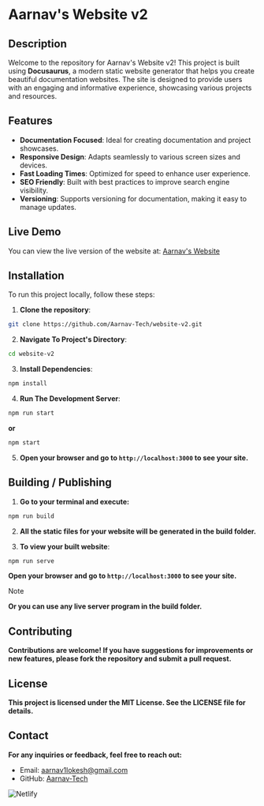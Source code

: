 # Aarnav's Website v2

## Description

Welcome to the repository for Aarnav's Website v2! This project is built using **Docusaurus**, a modern static website generator that helps you create beautiful documentation websites. The site is designed to provide users with an engaging and informative experience, showcasing various projects and resources.

## Features

- **Documentation Focused**: Ideal for creating documentation and project showcases.
- **Responsive Design**: Adapts seamlessly to various screen sizes and devices.
- **Fast Loading Times**: Optimized for speed to enhance user experience.
- **SEO Friendly**: Built with best practices to improve search engine visibility.
- **Versioning**: Supports versioning for documentation, making it easy to manage updates.

## Live Demo

You can view the live version of the website at: [Aarnav's Website](https://aarnav.rf.gd)

## Installation

To run this project locally, follow these steps:

1. **Clone the repository**:

```bash
git clone https://github.com/Aarnav-Tech/website-v2.git
```

2. **Navigate To Project's Directory**:

```bash
cd website-v2
```

3. **Install Dependencies**:

```bash
npm install
```

4. **Run The Development Server**:

```bash
npm run start
```

**or**

```bash
npm start
```

5. **Open your browser and go to `http://localhost:3000` to see your site.**

## Building / Publishing

1. **Go to your terminal and execute:**

```bash
npm run build
```

2. **All the static files for your website will be generated in the build folder.**

3. **To view your built website**:

```bash
npm run serve
```

**Open your browser and go to `http://localhost:3000` to see your site.**

> [!NOTE]  
> **Or you can use any live server program in the build folder.**

## Contributing

**Contributions are welcome! If you have suggestions for improvements or new features, please fork the repository and submit a pull request.**

## License

**This project is licensed under the MIT License. See the LICENSE file for details.**

## Contact

**For any inquiries or feedback, feel free to reach out:**

- Email: [aarnav1lokesh@gmail.com](mailto:aarnav1lokesh@gmail.com)
- GitHub: [Aarnav-Tech](https://github.com/Aarnav-Tech)

![Netlify](https://img.shields.io/badge/netlify-%23000000.svg?style=for-the-badge&logo=netlify&logoColor=#00C7B7)
